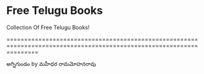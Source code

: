 Free Telugu Books
================

Collection Of Free Telugu Books!

=====================================================================================================================

అగ్నిగుండం by మహీధర రామమోహనరావు 
